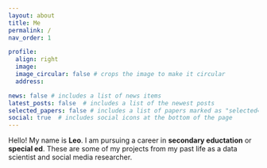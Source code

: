 ```yaml
---
layout: about
title: Me
permalink: /
nav_order: 1

profile:
  align: right
  image: 
  image_circular: false # crops the image to make it circular
  address: 

news: false # includes a list of news items
latest_posts: false  # includes a list of the newest posts
selected_papers: false # includes a list of papers marked as "selected={true}"
social: true  # includes social icons at the bottom of the page
---
```


Hello! My name is <b>Leo</b>. I am pursuing a career in <b>secondary eductation</b> or <b>special ed</b>. These are some of my projects from my past life as a data scientist and social media researcher.

<!--Link to your social media connections, too. This theme is set up to use [Font Awesome icons](http://fortawesome.github.io/Font-Awesome/) and [Academicons](https://jpswalsh.github.io/academicons/), like the ones below. Add your Facebook, Twitter, LinkedIn, Google Scholar, or just disable all of them.-->
